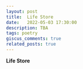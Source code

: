 ```yaml
---
layout: post
title:  Life Store
date:   2022-05-03 17:30:00
description: TBA
tags: poetry
giscus_comments: true
related_posts: true
---
```


<div class="poem">
<b>Life Store</b><br><br></div>